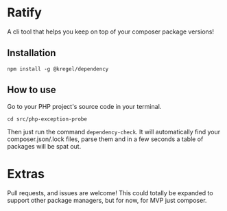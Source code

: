 # Ratify
A cli tool that helps you keep on top of your composer package versions!

## Installation
`npm install -g @kregel/dependency`

## How to use
Go to your PHP project's source code in your terminal.
```
cd src/php-exception-probe
```

Then just run the command `dependency-check`. It will automatically find your composer.json/.lock files, parse them and in a few seconds a table of packages will be spat out.

# Extras
Pull requests, and issues are welcome! This could totally be expanded to support other package managers, but for now, for MVP just composer.
